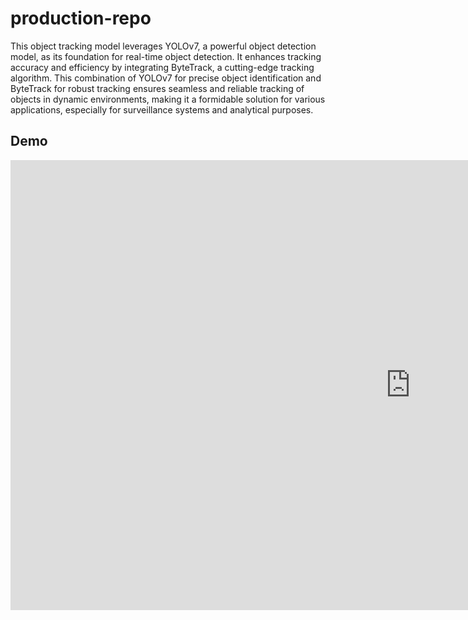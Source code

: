 # production-repo

This object tracking model leverages YOLOv7, a powerful object detection model, as its foundation for real-time object detection. It enhances tracking accuracy and efficiency by integrating ByteTrack, a cutting-edge tracking algorithm. This combination of YOLOv7 for precise object identification and ByteTrack for robust tracking ensures seamless and reliable tracking of objects in dynamic environments, making it a formidable solution for various applications, especially for surveillance systems and analytical purposes.

## Demo

<iframe width="1280" height="720" src="https://www.youtube.com/embed/64Ys7Xj4Iho" title="YOLOv7 w/ ByteTrack Integration Demo" frameborder="0" allow="accelerometer; autoplay; clipboard-write; encrypted-media; gyroscope; picture-in-picture; web-share" allowfullscreen></iframe>
